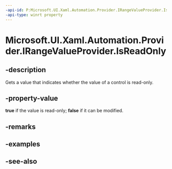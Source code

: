 ```yaml
---
-api-id: P:Microsoft.UI.Xaml.Automation.Provider.IRangeValueProvider.IsReadOnly
-api-type: winrt property
---
```


<!-- Property syntax
public bool IsReadOnly { get; }
-->

# Microsoft.UI.Xaml.Automation.Provider.IRangeValueProvider.IsReadOnly

## -description
Gets a value that indicates whether the value of a control is read-only.

## -property-value
**true** if the value is read-only; **false** if it can be modified.

## -remarks

## -examples

## -see-also
